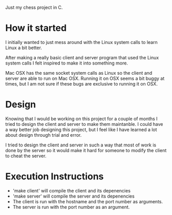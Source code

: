 Just my chess project in C.

# How it started

I initially wanted to just mess around with the Linux system calls to learn Linux a bit better.

After making a really basic client and server program that used the Linux system calls I felt inspired to make it into something more.

Mac OSX has the same socket system calls as Linux so the client and server are able to run on Mac OSX. Running it on OSX seems a bit buggy at times, but I am not sure if these bugs are exclusive to running it on OSX.
 
# Design

Knowing that I would be working on this project for a couple of months I tried to design the client and server to make them maintanble. I could have a way better job designing this project, but I feel like I have learned a lot about design through trial and error.

I tried to design the client and server in such a way that most of work is done by the server so it would make it hard for someone to modify the client to cheat the server.

# Execution Instructions

* 'make client' will compile the client and its depenencies
* 'make server' will compile the server and its depenencies
* The client is run with the hostname and the port number as arguments.
* The server is run with the port number as an argument.
